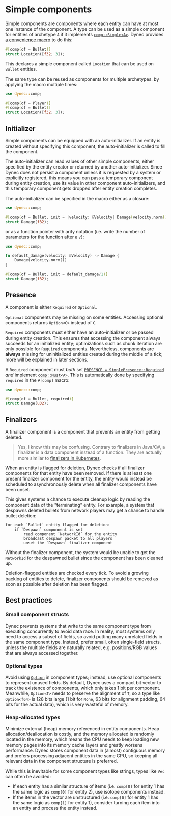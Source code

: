 # Simple components

Simple components are components where
each entity can have at most one instance of the component.
A type can be used as a simple component for entities of archetype `A`
if it implements [`comp::Simple<A>`][comp::Simple].
Dynec provides [a convenience macro][macro.comp] to do this:

```rust
#[comp(of = Bullet)]
struct Location([f32; 3]);
```

This declares a simple component called `Location`
that can be used on `Bullet` entities.

The same type can be reused as components for multiple archetypes.
by applying the macro multiple times:

```rust
use dynec::comp;

#[comp(of = Player)]
#[comp(of = Bullet)]
struct Location([f32; 3]);
```

## Initializer

Simple components can be equipped with an auto-initializer.
If an entity is created without specifying this component,
the auto-initializer is called to fill the component.

The auto-initializer can read values of other simple components,
either specified by the entity creator or returned by another auto-initializer.
Since Dynec does not persist a component
unless it is requested by a system or explicitly registered,
this means you can pass a temporary component during entity creation,
use its value in other component auto-initializers,
and this temporary component gets dropped after entity creation completes.

The auto-initializer can be specified in the macro
either as a closure:

```rust
use dynec::comp;

#[comp(of = Bullet, init = |velocity: &Velocity| Damage(velocity.norm()))]
struct Damage(f32);
```

or as a function pointer with arity notation
(i.e. write the number of parameters for the function after a `/`):

```rust
use dynec::comp;

fn default_damage(velocity: &Velocity) -> Damage {
    Damage(velocity.norm()) 
}

#[comp(of = Bullet, init = default_damage/1)]
struct Damage(f32);
```

## Presence

A component is either `Required` or `Optional`.

`Optional` components may be missing on some entities.
Accessing optional components returns `Option<C>` instead of `C`.

`Required` components must either have an auto-initializer
or be passed during entity creation.
This ensures that accessing the component always succeeds for an initialized entity;
optimizations such as chunk iteration are only possible for `Required` components.
Nevertheless, components are **always** missing
for uninitialized entities created during the middle of a tick;
more will be explained in later sections.

A `Required` component must *both*
set [`PRESENCE = SimplePresence::Required`][comp::SimpleOrIsotope::PRESENCE]
*and* implement [`comp::Must<A>`][Must].
This is automatically done by specifying `required` in the `#[comp]` macro:

```rust
use dynec::comp;

#[comp(of = Bullet, required)]
struct Damage(u32);
```

## Finalizers

A finalizer component is a component that prevents an entity from getting deleted.

> Yes, I know this may be confusing.
> Contrary to finalizers in Java/C\#,
> a finalizer is a data component instead of a function.
> They are actually more similar to [finalizers in Kubernetes][k8s-finalizers].

When an entity is flagged for deletion,
Dynec checks if all finalizer components for that entity have been removed.
If there is at least one present finalizer component for the entity,
the entity would instead be scheduled to asynchronously delete
when all finalizer components have been unset.

This gives systems a chance to execute cleanup logic
by reading the component data of the "terminating" entity.
For example, a system that despawns deleted bullets from network players
may get a chance to handle bullet deletion:

```text
for each `Bullet` entity flagged for deletion:
    if `Despawn` componnent is set
        read component `NetworkId` for the entity
        broadcast despawn packet to all players
        unset the `Despawn` finalizer component
```

Without the finalizer component,
the system would be unable to get the `NetworkId` for the despawned bullet
since the component has been cleaned up.

<div class="warning">
Deletion-flagged entities are checked every tick.
To avoid a growing backlog of entities to delete,
finalizer components should be removed as soon as possible
after deletion has been flagged.
</div>

## Best practices

### Small component structs

Dynec prevents systems that write to the same component type
from executing concurrently to avoid data race.
In reality, most systems only need to access a subset of fields,
so avoid putting many unrelated fields in the same component type.
Instead, prefer small, often single-field structs,
unless the multiple fields are naturally related,
e.g. positions/RGB values that are always accessed together.

### Optional types

Avoid using [`Option`][option] in component types;
instead, use optional components to represent unused fields.
By default, Dynec uses a compact bit vector to track the existence of components,
which only takes 1 bit per component.
Meanwhile, `Option<T>` needs to preserve the alignment of `T`,
so a type like `Option<f64>` is 128 bits large
(1 bit for `None`, 63 bits for alignment padding, 64 bits for the actual data),
which is very wasteful of memory.

### Heap-allocated types

Minimize external (heap) memory referenced in entity components.
Heap allocation/deallocation is costly,
and the memory allocated is randomly located in the memory,
which means the CPU needs to keep loading new memory pages
into its memory cache layers
and greatly worsens performance.
Dynec stores component data in (almost) contiguous memory
and prefers processing adjacent entities in the same CPU,
so keeping all relevant data in the component structure is preferred.

While this is inevitable for some component types like strings,
types like `Vec` can often be avoided:

- If each entity has a similar structure of items
  (i.e. `comp[0]` for entity 1 has the same logic as `comp[0]` for entity 2),
  use isotope components instead.
- If the items in the vector are unstructured
  (i.e. `comp[0]` for entity 1 has the same logic as `comp[1]` for entity 1),
  consider turning each item into an entity and process the entity instead.

[comp::Simple]: ../dynec/comp/trait.Simple.html
[comp::SimpleOrIsotope::PRESENCE]: ../dynec/comp/trait.SimpleOrIsotope.html#associatedconstant.PRESENCE
[macro.comp]: ../dynec/attr.comp.html
[Must]: ../dynec/comp/trait.Must.html
[k8s-finalizers]: https://kubernetes.io/docs/concepts/overview/working-with-objects/finalizers/
[option]: https://doc.rust-lang.org/std/option/enum.Option.html

